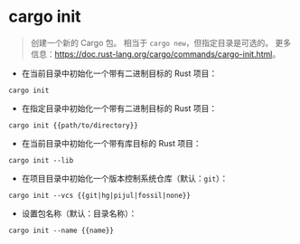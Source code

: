 # cargo init

> 创建一个新的 Cargo 包。
> 相当于 `cargo new`，但指定目录是可选的。
> 更多信息：<https://doc.rust-lang.org/cargo/commands/cargo-init.html>。

- 在当前目录中初始化一个带有二进制目标的 Rust 项目：

`cargo init`

- 在指定目录中初始化一个带有二进制目标的 Rust 项目：

`cargo init {{path/to/directory}}`

- 在当前目录中初始化一个带有库目标的 Rust 项目：

`cargo init --lib`

- 在项目目录中初始化一个版本控制系统仓库（默认：`git`）：

`cargo init --vcs {{git|hg|pijul|fossil|none}}`

- 设置包名称（默认：目录名称）：

`cargo init --name {{name}}`